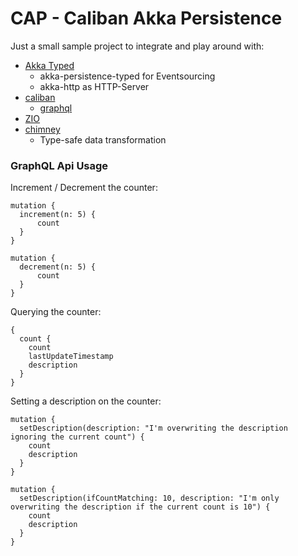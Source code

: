 # CAP - Caliban Akka Persistence

Just a small sample project to integrate and play around with:
* [Akka Typed](https://github.com/akka/akka)
    * akka-persistence-typed for Eventsourcing
    * akka-http as HTTP-Server
* [caliban](https://github.com/ghostdogpr/caliban)
    * [graphql](https://graphql.org/)
* [ZIO](https://github.com/zio/zio)
* [chimney](https://github.com/scalalandio/chimney)
    * Type-safe data transformation

### GraphQL Api Usage
Increment / Decrement the counter:
```
mutation {
  increment(n: 5) {
      count
  } 
}
```
```
mutation {
  decrement(n: 5) {
      count
  }
}
```

Querying the counter:
```
{
  count {
    count
    lastUpdateTimestamp
    description
  }
}
```

Setting a description on the counter:
```
mutation {
  setDescription(description: "I'm overwriting the description ignoring the current count") {
    count
    description
  }
}
```

```
mutation {
  setDescription(ifCountMatching: 10, description: "I'm only overwriting the description if the current count is 10") {
    count
    description
  }
}
```

